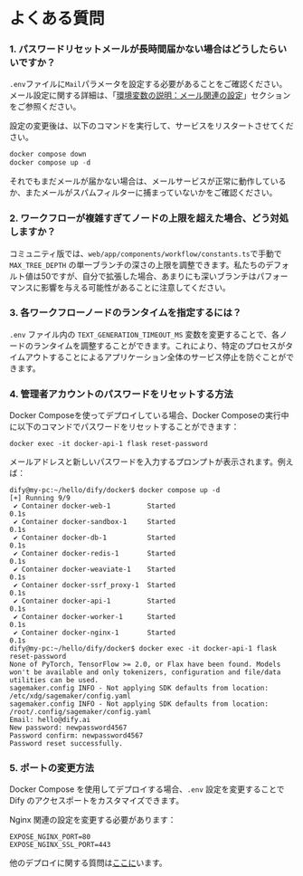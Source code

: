 # よくある質問

### 1. パスワードリセットメールが長時間届かない場合はどうしたらいいですか？

`.env`ファイルに`Mail`パラメータを設定する必要があることをご確認ください。メール設定に関する詳細は、「[環境変数の説明：メール関連の設定](https://docs.dify.ai/v/ja-jp/getting-started/install-self-hosted/environments#mru)」セクションをご参照ください。

設定の変更後は、以下のコマンドを実行して、サービスをリスタートさせてください。

```javascript
docker compose down
docker compose up -d
```

それでもまだメールが届かない場合は、メールサービスが正常に動作しているか、またメールがスパムフィルターに捕まっていないかをご確認ください。

### 2. ワークフローが複雑すぎてノードの上限を超えた場合、どう対処しますか？

コミュニティ版では、`web/app/components/workflow/constants.ts`で手動で `MAX_TREE_DEPTH` の単一ブランチの深さの上限を調整できます。私たちのデフォルト値は50ですが、自分で拡張した場合、あまりにも深いブランチはパフォーマンスに影響を与える可能性があることに注意してください。

### 3. 各ワークフローノードのランタイムを指定するには？

`.env` ファイル内の `TEXT_GENERATION_TIMEOUT_MS` 変数を変更することで、各ノードのランタイムを調整することができます。これにより、特定のプロセスがタイムアウトすることによるアプリケーション全体のサービス停止を防ぐことができます。

### 4. 管理者アカウントのパスワードをリセットする方法

Docker Composeを使ってデプロイしている場合、Docker Composeの実行中に以下のコマンドでパスワードをリセットすることができます：

```
docker exec -it docker-api-1 flask reset-password
```

メールアドレスと新しいパスワードを入力するプロンプトが表示されます。例えば：

```
dify@my-pc:~/hello/dify/docker$ docker compose up -d
[+] Running 9/9
 ✔ Container docker-web-1         Started                                                              0.1s 
 ✔ Container docker-sandbox-1     Started                                                              0.1s 
 ✔ Container docker-db-1          Started                                                              0.1s 
 ✔ Container docker-redis-1       Started                                                              0.1s 
 ✔ Container docker-weaviate-1    Started                                                              0.1s 
 ✔ Container docker-ssrf_proxy-1  Started                                                              0.1s 
 ✔ Container docker-api-1         Started                                                              0.1s 
 ✔ Container docker-worker-1      Started                                                              0.1s 
 ✔ Container docker-nginx-1       Started                                                              0.1s 
dify@my-pc:~/hello/dify/docker$ docker exec -it docker-api-1 flask reset-password
None of PyTorch, TensorFlow >= 2.0, or Flax have been found. Models won't be available and only tokenizers, configuration and file/data utilities can be used.
sagemaker.config INFO - Not applying SDK defaults from location: /etc/xdg/sagemaker/config.yaml
sagemaker.config INFO - Not applying SDK defaults from location: /root/.config/sagemaker/config.yaml
Email: hello@dify.ai
New password: newpassword4567
Password confirm: newpassword4567
Password reset successfully.
```

### 5. ポートの変更方法

Docker Compose を使用してデプロイする場合、`.env` 設定を変更することで Dify のアクセスポートをカスタマイズできます。

Nginx 関連の設定を変更する必要があります：

```
EXPOSE_NGINX_PORT=80
EXPOSE_NGINX_SSL_PORT=443
```


他のデプロイに関する質問は[ここに](../../learn-more/faq/install-faq.md)います。